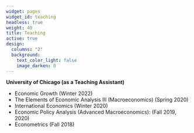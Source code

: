```yaml
---
widget: pages
widget_id: teaching
headless: true
weight: 40
title: Teaching
active: true
design:
  columns: "2"
  background:
    text_color_light: false
    image_darken: 0
---
```

**U﻿niversity of Chicago (as a Teaching Assistant)**

* E﻿conomic Growth (Winter 2022)
* T﻿he Elements of Economic Analysis III (Macroeconomics) (Spring 2020)
* I﻿nternational Economics (Winter 2020)
* E﻿conomic Policy Analysis (Advanced Macroeconomics): (Fall 2019, 2020)
* E﻿conometrics (Fall 2018)